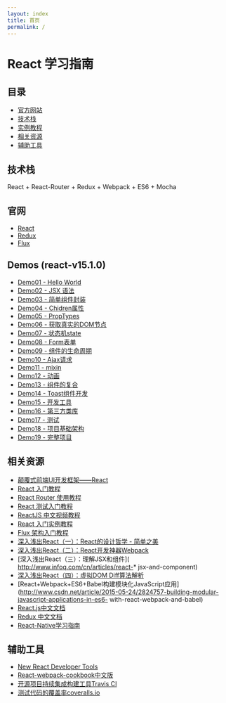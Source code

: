 ```yaml
---
layout: index
title: 首页
permalink: /
---
```


# React 学习指南

## 目录
* [官方网站](#site)
* [技术栈](#tech-stack)
* [实例教程](#demos)
* [相关资源](#relative-resource)
* [辅助工具](#tools)

<a name="tech-stack"></a>

## 技术栈
React + React-Router + Redux + Webpack + ES6 + Mocha

<a name="site"></a>

## 官网
* [React](https://facebook.github.io/react/index.html)
* [Redux](https://github.com/reactjs/redux)
* [Flux](https://facebook.github.io/flux/)

<a name="demos"></a>

## Demos (react-v15.1.0)
* [Demo01 - Hello World](https://zuojj.github.io/react-tutorial/react-demos/demo01/index.html)
* [Demo02 - JSX 语法](https://zuojj.github.io/react-tutorial/react-demos/demo02/index.html)
* [Demo03 - 简单组件封装](https://zuojj.github.io/react-tutorial/react-demos/demo03/index.html)
* [Demo04 - Chidren属性](https://zuojj.github.io/react-tutorial/react-demos/demo04/index.html)
* [Demo05 - PropTypes](https://zuojj.github.io/react-tutorial/react-demos/demo05/index.html)
* [Demo06 - 获取真实的DOM节点](https://zuojj.github.io/react-tutorial/react-demos/demo06/index.html)
* [Demo07 - 状态机state](https://zuojj.github.io/react-tutorial/react-demos/demo07/index.html)
* [Demo08 - Form表单](https://zuojj.github.io/react-tutorial/react-demos/demo08/index.html)
* [Demo09 - 组件的生命周期](https://zuojj.github.io/react-tutorial/react-demos/demo09/index.html)
* [Demo10 - Ajax请求](https://zuojj.github.io/react-tutorial/react-demos/demo10/index.html)
* [Demo11 - mixin](https://zuojj.github.io/react-tutorial/react-demos/demo11/index.html)
* [Demo12 - 动画](https://zuojj.github.io/react-tutorial/react-demos/demo12/index.html)
* [Demo13 - 组件的复合]()
* [Demo14 - Toast组件开发]()
* [Demo15 - 开发工具]()
* [Demo16 - 第三方类库]()
* [Demo17 - 测试]()
* [Demo18 - 项目基础架构]()
* [Demo19 - 完整项目]()

<a name="relative-resource"></a>

## 相关资源
* [颠覆式前端UI开发框架——React](http://www.infoq.com/cn/articles/subversion-front-end-ui-development-framework-react)
* [React 入门教程](https://hulufei.gitbooks.io/react-tutorial/content/)
* [React Router 使用教程](http://www.ruanyifeng.com/blog/2016/05/react_router.html)
* [React 测试入门教程](http://www.ruanyifeng.com/blog/2016/02/react-testing-tutorial.html)
* [ReactJS 中文视频教程]( http://react.nodejs-china.org/t/reactjs/584)
* [React 入门实例教程](http://www.ruanyifeng.com/blog/2015/03/react.html)
* [Flux 架构入门教程](http://www.ruanyifeng.com/blog/2016/01/flux.html)
* [深入浅出React（一）：React的设计哲学 - 简单之美]( http://www.infoq.com/cn/articles/react-art-of-simplity)
* [深入浅出React（二）：React开发神器Webpack]( http://www.infoq.com/cn/articles/react-and-webpack)
* [深入浅出React（三）：理解JSX和组件]( http://www.infoq.com/cn/articles/react-* jsx-and-component)
* [深入浅出React（四）：虚拟DOM Diff算法解析]( http://www.infoq.com/cn/articles/react-dom-diff)
* [React+Webpack+ES6+Babel构建模块化JavaScript应用](http://www.csdn.net/article/2015-05-24/2824757-building-modular-javascript-applications-in-es6- with-react-webpack-and-babel)
* [React.js中文文档](http://reactjs.cn/)
* [Redux 中文文档](http://camsong.github.io/redux-in-chinese)
* [React-Native学习指南](https://github.com/reactnativecn/react-native-guide)

<a name="tools"></a>

## 辅助工具
* [New React Developer Tools](https://chrome.google.com/webstore/detail/react-developer-tools/fmkadmapgofadopljbjfkapdkoienihi)
* [React-webpack-cookbook中文版](http://fakefish.github.io/react-webpack-cookbook/)
* [开源项目持续集成构建工具Travis CI](https://travis-ci.org/)
* [测试代码的覆盖率coveralls.io](coveralls.io)

